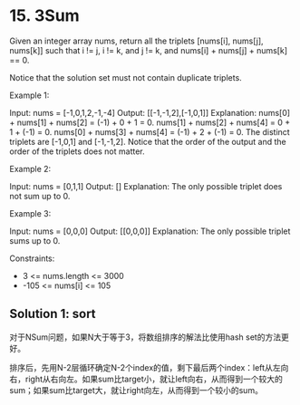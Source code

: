 # 15. 3Sum
Given an integer array nums, return all the triplets [nums[i], nums[j], nums[k]] such that i != j, i != k, and j != k, and nums[i] + nums[j] + nums[k] == 0.

Notice that the solution set must not contain duplicate triplets.

 

Example 1:

Input: nums = [-1,0,1,2,-1,-4]
Output: [[-1,-1,2],[-1,0,1]]
Explanation: 
nums[0] + nums[1] + nums[2] = (-1) + 0 + 1 = 0.
nums[1] + nums[2] + nums[4] = 0 + 1 + (-1) = 0.
nums[0] + nums[3] + nums[4] = (-1) + 2 + (-1) = 0.
The distinct triplets are [-1,0,1] and [-1,-1,2].
Notice that the order of the output and the order of the triplets does not matter.

Example 2:

Input: nums = [0,1,1]
Output: []
Explanation: The only possible triplet does not sum up to 0.

Example 3:

Input: nums = [0,0,0]
Output: [[0,0,0]]
Explanation: The only possible triplet sums up to 0.

 

Constraints:

* 3 <= nums.length <= 3000
* -105 <= nums[i] <= 105

## Solution 1: sort
对于NSum问题，如果N大于等于3，将数组排序的解法比使用hash set的方法更好。

排序后，先用N-2层循环确定N-2个index的值，剩下最后两个index：left从左向右，right从右向左。如果sum比target小，就让left向右，从而得到一个较大的sum；如果sum比target大，就让right向左，从而得到一个较小的sum。